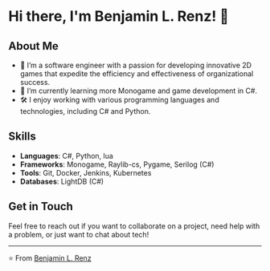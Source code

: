 # Hi there, I'm Benjamin L. Renz! 👋

## About Me

- 💼 I’m a software engineer with a passion for developing innovative 2D games that expedite the efficiency and effectiveness of organizational success.
- 🌱 I’m currently learning more Monogame and game development in C#.
- 🛠️ I enjoy working with various programming languages and technologies, including C# and Python.

## Skills

- **Languages**: C#, Python, lua
- **Frameworks**: Monogame, Raylib-cs, Pygame, Serilog (C#)
- **Tools**: Git, Docker, Jenkins, Kubernetes
- **Databases**: LightDB (C#)



## Get in Touch

Feel free to reach out if you want to collaborate on a project, need help with a problem, or just want to chat about tech!

---

⭐️ From [Benjamin L. Renz](https://github.com/benjamin-l-Renz)

<!---
benjamin-l-Renz/benjamin-l-Renz is a ✨ special ✨ repository because its `README.md` (this file) appears on your GitHub profile.
You can click the Preview link to take a look at your changes.
--->
